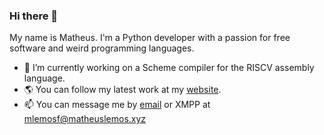 ### Hi there 👋

My name is Matheus. I'm a Python developer with a passion for free software and weird programming languages.  
- 🔭 I’m currently working on a Scheme compiler for the RISCV assembly language.  
- 🌎 You can follow my latest work at my [website](http://matheuslemos.xyz/).  
- 📫 You can message me by [email](mailto:matheuslemosf@protonmail.com) or XMPP at mlemosf@matheuslemos.xyz

<!--
**mlemosf/mlemosf** is a ✨ _special_ ✨ repository because its `README.md` (this file) appears on your GitHub profile.

Here are some ideas to get you started:

- 🔭 I’m currently working on ...
- 🌱 I’m currently learning ...
- 👯 I’m looking to collaborate on ...
- 🤔 I’m looking for help with ...
- 💬 Ask me about ...
- 📫 How to reach me: ...
- 😄 Pronouns: ...
- ⚡ Fun fact: ...
-->
